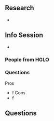 ## Research

- 

## Info Session

- 
### People from HGLO

### Questions

Pros
- f
Cons
- f

## Questions

